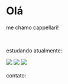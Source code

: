 
<h1>Olá</h1>
<p>me chamo cappellari! </p>
<br>
<p>estudando atualmente:</p>

<div>
<img src="https://img.shields.io/badge/html5-%23E34F26.svg?style=for-the-badge&logo=html5&logoColor=white">
<img src="https://img.shields.io/badge/css3-%231572B6.svg?style=for-the-badge&logo=css3&logoColor=white">
<img src="https://img.shields.io/badge/JavaScript-F7DF1E?logo=javascript&logoColor=black&style=for-the-badge">
</div>

<br>
contato:
<div>
<a href="https://discord.com">
  <img src="https://dcbadge.limes.pink/api/shield/1344556325924900874" alt="" />
</a>
</div>






